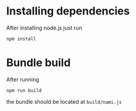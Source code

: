 # Installing dependencies
After installing node.js just run

```
npm install
```

# Bundle build
After running
```
npm run build
```
the bundle should be located at `build/nami.js`